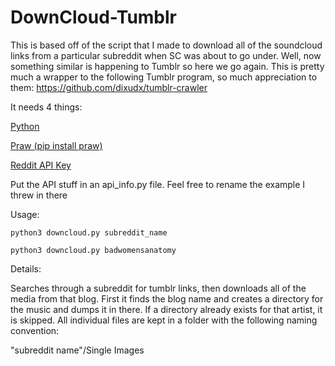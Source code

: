 # DownCloud-Tumblr

This is based off of the script that I made to download all of the soundcloud links from a particular subreddit when SC was about to go under. Well, now something similar is happening to Tumblr so here we go again. This is pretty much a wrapper to the following Tumblr program, so much appreciation to them:  https://github.com/dixudx/tumblr-crawler

It needs 4 things:

[Python](https://www.python.org/downloads/)

[Praw (pip install praw)](https://praw.readthedocs.io/en/latest/)

[Reddit API Key](https://github.com/reddit/reddit/wiki/OAuth2)

Put the API stuff in an api_info.py file. Feel free to rename the example I threw in there

Usage:
```
python3 downcloud.py subreddit_name

python3 downcloud.py badwomensanatomy
```

Details:

Searches through a subreddit for tumblr links, then downloads all of the media from that blog. First it finds the blog name and creates a directory for the music and dumps it in there. If a directory already exists for that artist, it is skipped. All individual files are kept in a folder with the following naming convention:

"subreddit name"/Single Images
